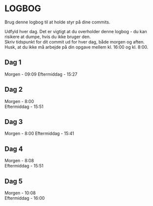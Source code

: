 # LOGBOG

Brug denne logbog til at holde styr på dine commits.

Udfyld hver dag. Det er vigtigt at du overholder denne logbog - du kan risikere at dumpe, hvis du ikke bruger den.  
Skriv tidspunkt for dit commit ud for hver dag, både morgen og aften.  
Husk, at du ikke må arbejde på din opgave mellem kl. 16:00 og kl. 8:00.

## Dag 1

Morgen - 09:09
Eftermiddag - 15:27

## Dag 2

Morgen - 8:00  
Eftermiddag - 15:51

## Dag 3

Morgen - 8:00
Eftermiddag - 15:41

## Dag 4

Morgen - 8:08  
Eftermiddag - 15:51

## Dag 5

Morgen - 10:08  
Eftermiddag - 16:00
